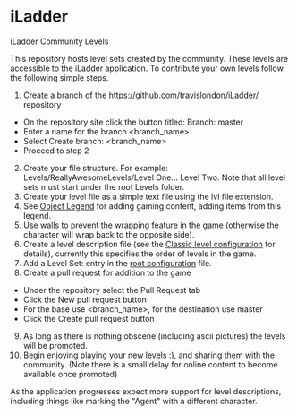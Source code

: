 # iLadder

iLadder Community Levels

This repository hosts level sets created by the community.  These levels are accessible to the iLadder application.  To contribute your own levels follow the following simple steps.

1. Create a branch of the https://github.com/travislondon/iLadder/ repository
  - On the repository site click the button titled: Branch: master
  - Enter a name for the branch <branch_name>
  - Select Create branch: <branch_name>
  - Proceed to step 2
2. Create your file structure.  For example: Levels/ReallyAwesomeLevels/Level One... Level Two.  Note that all level sets must start under the root Levels folder.
3. Create your level file as a simple text file using the lvl file extension.
4. See [Object Legend](https://github.com/travislondon/iLadder/blob/master/Game/ObjectLegend.md) for adding gaming content, adding items from this legend.
5. Use walls to prevent the wrapping feature in the game (otherwise the character will wrap back to the opposite side).
6. Create a level description file (see the [Classic level configuration](https://github.com/travislondon/iLadder/blob/master/Levels/Classic/Classic.cfg) for details), currently this specifies the order of levels in the game.
7. Add a Level Set: <path to level> entry in the [root configuration](https://github.com/travislondon/iLadder/blob/master/LevelConfiguration.cfg) file.
8. Create a pull request for addition to the game
  - Under the repository select the Pull Request tab
  - Click the New pull request button
  - For the base use <branch_name>, for the destination use master
  - Click the Create pull request button
9. As long as there is nothing obscene (including ascii pictures) the levels will be promoted.
10. Begin enjoying playing your new levels :), and sharing them with the community.  (Note there is a small delay for online content to become available once promoted)

As the application progresses expect more support for level descriptions, including things like marking the "Agent" with a different character.
